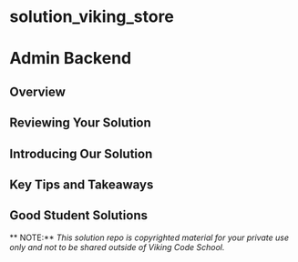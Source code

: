 solution_viking_store
=====================

# Admin Backend





## Overview




## Reviewing Your Solution





## Introducing Our Solution





## Key Tips and Takeaways





## Good Student Solutions



** NOTE:** *This solution repo is copyrighted material for your private use only and not to be shared outside of Viking Code School.*


